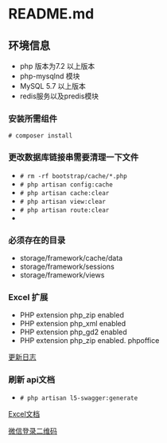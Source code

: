 # README.md

## 环境信息

- php 版本为7.2 以上版本
- php-mysqlnd 模块
- MySQL 5.7 以上版本
- redis服务以及predis模块

### 安装所需组件

`# composer install`

### 更改数据库链接串需要清理一下文件

- `# rm -rf bootstrap/cache/*.php`
- `# php artisan config:cache`
- `# php artisan cache:clear`
- `# php artisan view:clear`
- `# php artisan route:clear`
-

### 必须存在的目录

- storage/framework/cache/data
- storage/framework/sessions
- storage/framework/views

### Excel 扩展

- PHP extension php_zip enabled
- PHP extension php_xml enabled
- PHP extension php_gd2 enabled
- PHP extension php_zip enabled.   phpoffice

[更新日志](/doc/changelog.md)

### 刷新 api文档

- `# php artisan l5-swagger:generate`

[Excel文档](https://docs.laravel-excel.com/3.1/getting-started/upgrade.html)

[微信登录二维码](https://open.weixin.qq.com/connect/qrconnect?appid=wxcea7671633cc6ac2&redirect_uri=https%3A%2F%2Fapi.scly.vip%2Fapi%2Fwx%2Fcallback&response_type=code&scope=snsapi_login&state=3d6be0a4035d839573b04816624a415e#wechat_redirect)
